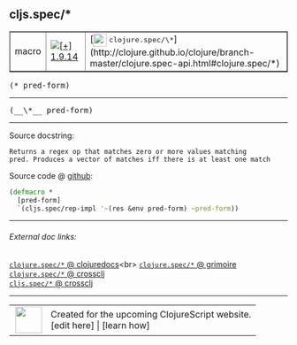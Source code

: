 ## cljs.spec/\*



 <table border="1">
<tr>
<td>macro</td>
<td><a href="https://github.com/cljsinfo/cljs-api-docs/tree/1.9.14"><img valign="middle" alt="[+] 1.9.14" title="Added in 1.9.14" src="https://img.shields.io/badge/+-1.9.14-lightgrey.svg"></a> </td>
<td>
[<img height="24px" valign="middle" src="http://i.imgur.com/1GjPKvB.png"> <samp>clojure.spec/\*</samp>](http://clojure.github.io/clojure/branch-master/clojure.spec-api.html#clojure.spec/*)
</td>
</tr>
</table>

<samp>(\* pred-form)</samp><br>

---

 <samp>
(__\*__ pred-form)<br>
</samp>

---





Source docstring:

```
Returns a regex op that matches zero or more values matching
pred. Produces a vector of matches iff there is at least one match
```


Source code @ [github]():

```clj
(defmacro *
  [pred-form]
  `(cljs.spec/rep-impl '~(res &env pred-form) ~pred-form))
```

<!--
Repo - tag - source tree - lines:

 <pre>

</pre>

-->

---



###### External doc links:

[`clojure.spec/*` @ clojuredocs](http://clojuredocs.org/clojure.spec/*)<br>
[`clojure.spec/*` @ grimoire](http://conj.io/store/v1/org.clojure/clojure/1.7.0-beta3/clj/clojure.spec/*/)<br>
[`clojure.spec/*` @ crossclj](http://crossclj.info/fun/clojure.spec/*.html)<br>
[`cljs.spec/*` @ crossclj](http://crossclj.info/fun/cljs.spec/*.html)<br>

---

 <table>
<tr><td>
<img valign="middle" align="right" width="48px" src="http://i.imgur.com/Hi20huC.png">
</td><td>
Created for the upcoming ClojureScript website.<br>
[edit here] | [learn how]
</td></tr></table>

[edit here]:https://github.com/cljsinfo/cljs-api-docs/blob/master/cljsdoc/cljs.spec/STAR.cljsdoc
[learn how]:https://github.com/cljsinfo/cljs-api-docs/wiki/cljsdoc-files

<!--

This information was too distracting to show to readers, but I'll leave it
commented here since it is helpful to:

- pretty-print the data used to generate this document
- and show how to retrieve that data



The API data for this symbol:

```clj
{:ns "cljs.spec",
 :name "*",
 :signature ["[pred-form]"],
 :name-encode "STAR",
 :history [["+" "1.9.14"]],
 :type "macro",
 :clj-equiv {:full-name "clojure.spec/*",
             :url "http://clojure.github.io/clojure/branch-master/clojure.spec-api.html#clojure.spec/*"},
 :full-name-encode "cljs.spec/STAR",
 :source {:code "(defmacro *\n  [pred-form]\n  `(cljs.spec/rep-impl '~(res &env pred-form) ~pred-form))",
          :title "Source code",
          :repo "clojurescript",
          :tag "r1.9.36",
          :filename "src/main/cljs/cljs/spec.cljc",
          :lines [177 181],
          :url "https://github.com/clojure/clojurescript/blob/r1.9.36/src/main/cljs/cljs/spec.cljc#L177-L181"},
 :usage ["(* pred-form)"],
 :full-name "cljs.spec/*",
 :docstring "Returns a regex op that matches zero or more values matching\npred. Produces a vector of matches iff there is at least one match",
 :cljsdoc-url "https://github.com/cljsinfo/cljs-api-docs/blob/master/cljsdoc/cljs.spec/STAR.cljsdoc"}

```

Retrieve the API data for this symbol:

```clj
;; from Clojure REPL
(require '[clojure.edn :as edn])
(-> (slurp "https://raw.githubusercontent.com/cljsinfo/cljs-api-docs/catalog/cljs-api.edn")
    (edn/read-string)
    (get-in [:symbols "cljs.spec/*"]))
```

-->
